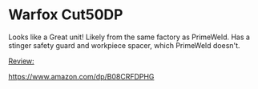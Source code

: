 # Warfox Cut50DP
Looks like a Great unit! Likely from the same factory as PrimeWeld. Has a stinger safety guard and workpiece spacer, which PrimeWeld doesn't.

[Review:](https://youtu.be/GOLom8rODVQ)

https://www.amazon.com/dp/B08CRFDPHG
